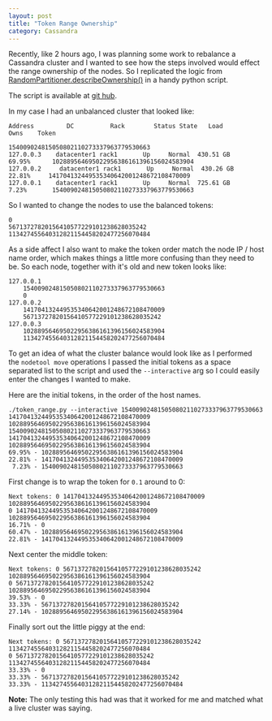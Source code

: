 ```yaml
---
layout: post
title: "Token Range Ownership"
category: Cassandra
---
```


Recently, like 2 hours ago, I was planning some work to rebalance a Cassandra cluster and I wanted to see how the steps involved would effect the range ownership of the nodes. So I replicated the logic from [RandomPartitioner.describeOwnership()](https://github.com/apache/cassandra/blob/cassandra-0.8.6/src/java/org/apache/cassandra/dht/RandomPartitioner.java#L152) in a handy python script.

The script is available at [git hub](https://gist.github.com/1250496).

In my case I had an unbalanced cluster that looked like:

    Address         DC          Rack        Status State   Load            Owns    Token                                       
                                                                                  154009024815050802110273337963779530663     
    127.0.0.3    datacenter1 rack1       Up     Normal  430.51 GB       69.95%  	102889564695022956386161396156024583904     
    127.0.0.2     datacenter1 rack1       Up     Normal  430.26 GB       22.81%   	141704132449535340642001248672108470009     
    127.0.0.1    datacenter1 rack1       Up     Normal  725.61 GB       7.23%   	154009024815050802110273337963779530663

So I wanted to change the nodes to use the balanced tokens:

    0
    56713727820156410577229101238628035242
    113427455640312821154458202477256070484

As a side affect I also want to make the token order match the node IP / host name order, which makes things a little more confusing than they need to be. So each node, together with it's old and new token looks like:

    127.0.0.1
        154009024815050802110273337963779530663
        0
    127.0.0.2
        141704132449535340642001248672108470009
        56713727820156410577229101238628035242
    127.0.0.3
        102889564695022956386161396156024583904
        113427455640312821154458202477256070484

To get an idea of what the cluster balance would look like as I performed the `nodetool move` operations I passed the initial tokens as a space separated list to the script and used the `--interactive` arg so I could easily enter the changes I wanted to make.

Here are the initial tokens, in the order of the host names.

    ./token_range.py --interactive 154009024815050802110273337963779530663 141704132449535340642001248672108470009 102889564695022956386161396156024583904
    154009024815050802110273337963779530663 141704132449535340642001248672108470009 102889564695022956386161396156024583904
    69.95% - 102889564695022956386161396156024583904
    22.81% - 141704132449535340642001248672108470009
     7.23% - 154009024815050802110273337963779530663

First change is to wrap the token for `0.1` around to 0:

    Next tokens: 0 141704132449535340642001248672108470009 102889564695022956386161396156024583904
    0 141704132449535340642001248672108470009 102889564695022956386161396156024583904
    16.71% - 0
    60.47% - 102889564695022956386161396156024583904
    22.81% - 141704132449535340642001248672108470009

Next center the middle token:

    Next tokens: 0 56713727820156410577229101238628035242 102889564695022956386161396156024583904
    0 56713727820156410577229101238628035242 102889564695022956386161396156024583904
    39.53% - 0
    33.33% - 56713727820156410577229101238628035242
    27.14% - 102889564695022956386161396156024583904

Finally sort out the little piggy at the end:

    Next tokens: 0 56713727820156410577229101238628035242 113427455640312821154458202477256070484
    0 56713727820156410577229101238628035242 113427455640312821154458202477256070484
    33.33% - 0
    33.33% - 56713727820156410577229101238628035242
    33.33% - 113427455640312821154458202477256070484

**Note:** The only testing this had was that it worked for me and matched what a live cluster was saying.